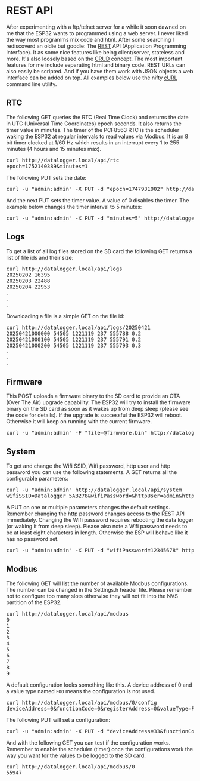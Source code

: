# REST API

After experimenting with a ftp/telnet server for a while it soon dawned on me that the ESP32 wants to programmed using a web server. I never liked the way most programms mix code and html. After some searching I rediscoverd an oldie but goodie: The [REST](https://en.wikipedia.org/wiki/REST) API (Application Programming Interface). It as some nice features like being client/server, stateless and more. It's also loosely based on the [CRUD](https://en.wikipedia.org/wiki/Create,_read,_update_and_delete) concept. The most important features for me include separating html and binary code. REST URLs can also easily be scripted. And if you have them work with JSON objects a web interface can be added on top. All examples below use the nifty [cURL](https://curl.se/) command line utility. 

## RTC
The following GET queries the RTC (Real Time Clock) and returns the date in UTC (Universal Time Coordinates) epoch seconds. It also returns the timer value in minutes. The timer of the PCF8563 RTC is the scheduler waking the ESP32 at regular intervals to read values via Modbus. It is an 8 bit timer clocked at 1/60 Hz which results in an interrupt every 1 to 255 minutes (4 hours and 15 minutes max).
<pre>
curl http://datalogger.local/api/rtc
epoch=1752140389&minutes=1
</pre>

The following PUT sets the date:
<pre>
curl -u "admin:admin" -X PUT -d "epoch=1747931902" http://datalogger.local/api/rtc
</pre>

And the next PUT sets the timer value. A value of 0 disables the timer. The example below changes the timer interval to 5 minutes:
<pre>
curl -u "admin:admin" -X PUT -d "minutes=5" http://datalogger.local/api/rtc
</pre>

## Logs
To get a list of all log files stored on the SD card the following GET returns a list of file ids and their size:
<pre>
curl http://datalogger.local/api/logs
20250202 16395
20250203 22488
20250204 22953
.
.
.
</pre>

Downloading a file is a simple GET on the file id:
<pre>
curl http://datalogger.local/api/logs/20250421
20250421000000 54505 1221119 237 555788 0.2
20250421000100 54505 1221119 237 555791 0.2
20250421000200 54505 1221119 237 555793 0.3
.
.
.
</pre>

## Firmware
This POST uploads a firmware binary to the SD card to provide an OTA (Over The Air) upgrade capability. The ESP32 will try to install the firmware binary on the SD card as soon as it wakes up from deep sleep (please see the code for details). If the upgrade is successful the ESP32 will reboot. Otherwise it will keep on running with the current firmware.
<pre>
curl -u "admin:admin" -F "file=@firmware.bin" http://datalogger.local/api/firmware/upload
</pre>

## System

To get and change the Wifi SSID, Wifi password, http user and http password you can use the following statements. A GET returns all the configurable parameters:

<pre>
curl -u "admin:admin" http://datalogger.local/api/system
wifiSSID=Datalogger_5AB278&wifiPassword=&httpUser=admin&httpPassword=admin
</pre>

A PUT on one or multiple parameters changes the default settings. Remember changing the http password changes access to the REST API immediately. Changing the Wifi password requires rebooting the data logger (or waking it from deep sleep). Please also note a Wifi password needs to be at least eight characters in length. Otherwise the ESP will behave like it has no password set.

<pre>
curl -u "admin:admin" -X PUT -d "wifiPassword=12345678" http://datalogger.local/api/system
</pre>

## Modbus

The following GET will list the number of available Modbus configurations. The number can be changed in the Settings.h header file. Please remember not to configure too many slots otherwise they will not fit into the NVS partition of the ESP32.

<pre>
curl http://datalogger.local/api/modbus
0
1
2
3
4
5
6
7
8
9
</pre>

A default configuration looks something like this. A device address of 0 and a value type named `FOO` means the configuration is not used.

<pre>
curl http://datalogger.local/api/modbus/0/config
deviceAddress=0&functionCode=0&amp;registerAddress=0&valueType=FOO
</pre>

The following PUT will set a configuration:

<pre>
curl -u "admin:admin" -X PUT -d "deviceAddress=33&functionCode=4&amp;registerAddress=462&valueType=T3" http://datalogger.local/api/modbus/0/config
</pre>

And with the following GET you can test if the configuration works. Remember to enable the scheduler (timer) once the configurations work the way you want for the values to be logged to the SD card.

<pre>
curl http://datalogger.local/api/modbus/0
55947
</pre>